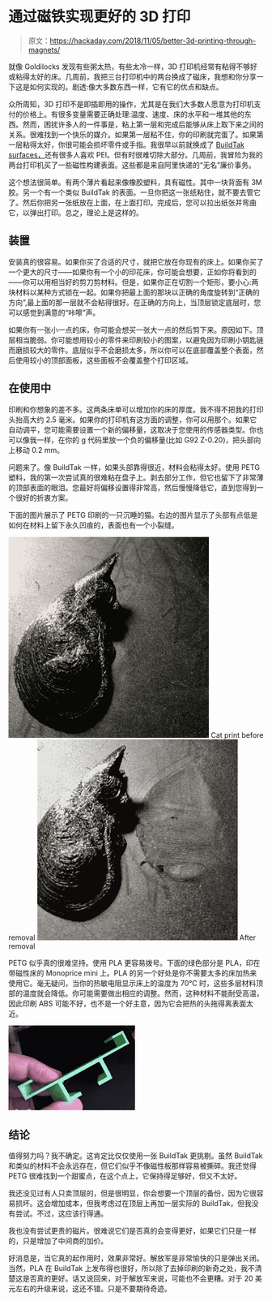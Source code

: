 # 通过磁铁实现更好的 3D 打印

> 原文：<https://hackaday.com/2018/11/05/better-3d-printing-through-magnets/>

就像 Goldilocks 发现有些粥太热，有些太冷一样，3D 打印机经常有粘得不够好或粘得太好的床。几周前，我把三台打印机中的两台换成了磁床，我想和你分享一下这是如何实现的。剧透:像大多数东西一样，它有它的优点和缺点。

众所周知，3D 打印不是即插即用的操作，尤其是在我们大多数人愿意为打印机支付的价格上。有很多变量需要正确处理:温度、速度、床的水平和一堆其他的东西。然而，困扰许多人的一件事是，粘上第一层和完成后能够从床上取下来之间的关系。很难找到一个快乐的媒介。如果第一层粘不住，你的印刷就完蛋了。如果第一层粘得太好，你很可能会损坏零件或手指。我很早以前就换成了 [BuildTak surfaces，](https://hackaday.com/2016/10/07/buildtak-pei-and-early-adopter-syndrome/)还有很多人喜欢 PEI。但有时很难切除大部分。几周前，我冒险为我的两台打印机买了一些磁性构建表面。这些都是来自阿里快递的“无名”廉价事务。

这个想法很简单。有两个薄片看起来像橡胶塑料，具有磁性。其中一块背面有 3M 胶。另一个有一个类似 BuildTak 的表面。一旦你把这一张纸粘住，就不要去管它了。然后你把另一张纸放在上面，在上面打印。完成后，您可以拉出纸张并弯曲它，以弹出打印。总之，理论上是这样的。

## 装置

安装真的很容易。如果你买了合适的尺寸，就把它放在你现有的床上。如果你买了一个更大的尺寸——如果你有一个小的印花床，你可能会想要，正如你将看到的——你可以用相当好的剪刀剪材料。但是，如果你正在切割一个矩形，要小心:两块材料以某种方式锁在一起。如果你把最上面的那块以正确的角度旋转到“正确的方向”,最上面的那一层就不会粘得很好。在正确的方向上，当顶层锁定底层时，您可以感觉到满意的“咔嚓”声。

如果你有一张小一点的床，你可能会想买一张大一点的然后剪下来。原因如下。顶层相当脆弱。你可能想用较小的零件来印刷较小的图案，以避免因为印刷小钥匙链而磨损较大的零件。底层似乎不会磨损太多，所以你可以在底部覆盖整个表面，然后使用较小的顶部面板，这些面板不会覆盖整个打印区域。

## 在使用中

印刷和你想象的差不多。这两条床单可以增加你的床的厚度。我不得不把我的打印头抬高大约 2.5 毫米。如果你的打印机有这方面的调整，你可以用那个。如果它自动调平，您可能需要设置一个新的偏移量，这取决于您使用的传感器类型。你也可以像我一样，在你的 g 代码里放一个负的偏移量(比如 G92 Z-0.20)，把头部向上移动 0.2 mm。

问题来了。像 BuildTak 一样，如果头部靠得很近，材料会粘得太好。使用 PETG 塑料，我的第一次尝试真的很难粘在盘子上。剥去部分工作，但它也留下了非常薄的顶部表面的眼泪。您最好将偏移设置得非常高，然后慢慢降低它，直到您得到一个很好的折衷方案。

下面的图片展示了 PETG 印刷的一只沉睡的猫。右边的图片显示了头部有点低是如何在材料上留下永久凹痕的，表面也有一个小裂缝。

 [![Cat print before removal](img/c0165a90707796326a1db6e82e6005bc.png "cat1")](https://hackaday.com/2018/11/05/better-3d-printing-through-magnets/cat1/) Cat print before removal [![After removal](img/46be4fc6dfcd2c1d19cc7585c3addc4c.png "cat2")](https://hackaday.com/2018/11/05/better-3d-printing-through-magnets/cat2-2/) After removal

PETG 似乎真的很难坚持。使用 PLA 更容易拨号。下面的绿色部分是 PLA，印在带磁性床的 Monoprice mini 上。PLA 的另一个好处是你不需要太多的床加热来使用它。毫无疑问，当你的热敏电阻显示床上的温度为 70°C 时，这些多层材料顶部的温度就会降低。你可能需要做出相应的调整。然而，这种材料不能耐受高温，因此印刷 ABS 可能不好，也不是一个好主意，因为它会把热的头拖得离表面太近。

[![](img/003e60985d91cf3aacf9deca471392a6.png)](https://hackaday.com/wp-content/uploads/2018/10/flat.png)

## 结论

值得努力吗？我不确定。这肯定比仅仅使用一张 BuildTak 更挑剔。虽然 BuildTak 和类似的材料不会永远存在，但它们似乎不像磁性板那样容易被撕碎。我还觉得 PETG 很难找到一个甜蜜点，在这个点上，它保持得足够好，但又不太好。

我还没见过有人只卖顶层的，但是很明显，你会想要一个顶层的备份，因为它很容易损坏。这会增加成本，但我考虑过在顶层上再加一层实际的 BuildTak，但我没有尝试。不过，这应该行得通。

我也没有尝试更贵的磁片。很难说它们是否真的会变得更好，如果它们只是一样的，只是增加了中间商的加价。

好消息是，当它真的起作用时，效果非常好。解放军是非常愉快的只是弹出关闭。当然，PLA 在 BuildTak 上发布得也很好，所以除了去掉印刷的新奇之处，我不清楚这是否真的更好。话又说回来，对于解放军来说，可能也不会更糟。对于 20 美元左右的升级来说，这还不错。只是不要期待奇迹。